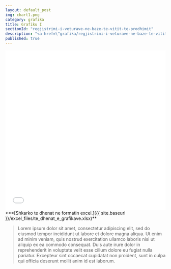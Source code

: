 ```yaml
---
layout: default_post
img: chart1.png
category: grafika
title: Grafiku I
sectionId: "regjistrimi-i-veturave-ne-baze-te-vitit-te-prodhimit"
description: "<a href=\"grafika/regjistrimi-i-veturave-ne-baze-te-vitit-te-prodhimit.html\">Ky grafikon </a> paraqet regjistrimin e veturave në bazë të vitit të prodhimit.<br>Lorem ipsum dolor sit amet, consectetur adipiscing elit, sed do eiusmod tempor incididunt ut labore et dolore magna aliqua. Ut enim ad minim veniam, quis nostrud exercitation ullamco laboris nisi ut aliquip ex ea commodo consequat."
published: true
---
```





<iframe class="highcharts-iframe" src="//cloud.highcharts.com/embed/eqejez" style="border: 0; width: 100%; height: 500px">&nbsp;</iframe>
>**[Shkarko te dhenat ne formatin excel.]({{ site.baseurl }}/excel_files/te_dhenat_e_grafikave.xlsx)**


>Lorem ipsum dolor sit amet, consectetur adipiscing elit, sed do eiusmod tempor incididunt ut labore et dolore magna aliqua. Ut enim ad minim veniam, quis nostrud exercitation ullamco laboris nisi ut aliquip ex ea commodo consequat. Duis aute irure dolor in reprehenderit in voluptate velit esse cillum dolore eu fugiat nulla pariatur. Excepteur sint occaecat cupidatat non proident, sunt in culpa qui officia deserunt mollit anim id est laborum.

